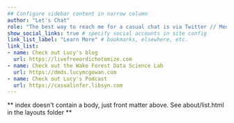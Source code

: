 ```yaml
---
## Configure sidebar content in narrow column
author: "Let's Chat"
role: "The best way to reach me for a casual chat is via Twitter // Media inquiries can be directed [here](/media/contact/)"
show_social_links: true # specify social accounts in site config
link_list_label: "Learn More" # bookmarks, elsewhere, etc.
link_list:
- name: Check out Lucy's blog
  url: https://livefreeordichotomize.com
- name: Check out the Wake Forest Data Science Lab
  url: https://dmds.lucymcgowan.com
- name: Check out Lucy's Podcast
  url: https://casualinfer.libsyn.com
---
```


** index doesn't contain a body, just front matter above.
See about/list.html in the layouts folder **